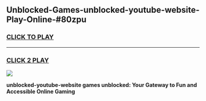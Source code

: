 
## Unblocked-Games-unblocked-youtube-website-Play-Online-#80zpu
<h3>
<a href="https://premium.freeplayer.one?title=unblocked-youtube-website&ref=27F">CLICK TO PLAY</a></h3>
<hr>

<h3>
<a href="https://premium.freeplayer.one?title=unblocked-youtube-website&ref=27F">CLICK 2 PLAY</a>
  
</h3>

<a href="https://premium.freeplayer.one?title=unblocked-youtube-website&ref=27F"><img src="https://clearcache.store/games.png"></a>


**unblocked-youtube-website games unblocked: Your Gateway to Fun and Accessible Online Gaming**
